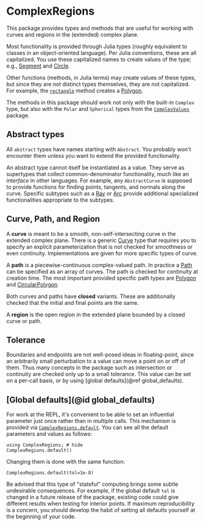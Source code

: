 # ComplexRegions

This package provides types and methods that are useful for working with curves and regions in the (extended) complex plane.

Most functionality is provided through Julia types (roughly equivalent to classes in an object-oriented language). Per Julia conventions, these are all capitalized. You use these capitalized names to create values of the type; e.g., [Segment](@ref) and [Circle](@ref).

Other functions (methods, in Julia terms) may create values of these types, but since they are not distinct types themselves, they are not capitalized. For example, the [`rectangle`](@ref) method creates a [Polygon](@ref).

The methods in this package should work not only with the built-in `Complex` type, but also with the `Polar` and `Spherical` types from the [`ComplexValues`](https://complexvariables.github.io/ComplexValues.jl/stable/) package.

## Abstract types

All `abstract` types have names starting with `Abstract`. You probably won't encounter them unless you want to extend the provided functionality.

An abstract type cannot itself be instantiated as a value. They serve as supertypes that collect common-denominator functionality, much like an *interface* in other languages. For example, any `AbstractCurve` is supposed to provide functions for finding points, tangents, and normals along the curve. Specific subtypes such as a [Ray](@ref) or [Arc](@ref) provide additional specialized functionalities appropriate to the subtypes.

## Curve, Path, and Region

A **curve** is meant to be a smooth, non-self-intersecting curve in the extended complex plane. There is a generic [Curve](@ref) type that requires you to specify an explicit parameterization that is not checked for smoothness or even continuity. Implementations are given for more specific types of curve.

A **path** is a piecewise-continuous complex-valued path. In practice a [Path](@ref) can be specified as an array of curves. The path is checked for continuity at creation time. The most important provided specific path types are [Polygon](@ref) and [CircularPolygon](@ref).

Both curves and paths have **closed** variants. These are additionally checked that the initial and final points are the same.

A **region** is the open region in the extended plane bounded by a closed curve or path.

## Tolerance

Boundaries and endpoints are not well-posed ideas in floating-point, since an arbitrarily small perturbation to a value can move a point on or off of them. Thus many concepts in the package such as intersection or continuity are checked only up to a small tolerance. This value can be set on a per-call basis, or by using [global defaults](@ref global_defaults).

## [Global defaults](@id global_defaults)

For work at the REPL, it's convenient to be able to set an influential parameter just once rather than in multiple calls. This mechanism is provided via [`ComplexRegions.default`](@ref). You can see all the default parameters and values as follows:

```@repl 1
using ComplexRegions; # hide
ComplexRegions.default()
```

Changing them is done with the same function:

```@repl 1
ComplexRegions.default(tol=1e-8)
```

Be advised that this type of "stateful" computing brings some subtle undesirable consequences. For example, if the global default `tol` is changed in a future release of the package, existing code could give different results when testing for interior points. If maximum reproducibility is a concern, you should develop the habit of setting all defaults yourself at the beginning of your code.

